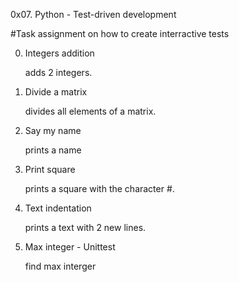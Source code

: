 0x07. Python - Test-driven development

#Task assignment on how to create interractive tests


0. Integers addition

    adds 2 integers.

1. Divide a matrix

    divides all elements of a matrix.

2. Say my name

    prints a name

3. Print square

    prints a square with the character #.

4. Text indentation

    prints a text with 2 new lines.

5. Max integer - Unittest

    find max interger
